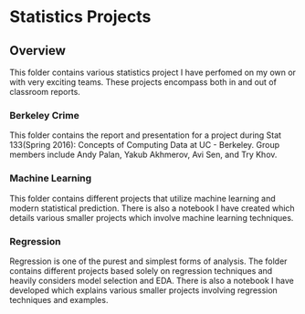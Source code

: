 # Statistics Projects

## Overview

This folder contains various statistics project I have perfomed on my own or with very exciting teams. These projects encompass both in and out of classroom reports.

### Berkeley Crime

This folder contains the report and presentation for a project during Stat 133(Spring 2016): Concepts of Computing Data at UC - Berkeley. Group members include Andy Palan, Yakub Akhmerov, Avi Sen, and Try Khov.

### Machine Learning

This folder contains different projects that utilize machine learning and modern statistical prediction. There is also a notebook I have created which details various smaller projects which involve machine learning techniques.

### Regression

Regression is one of the purest and simplest forms of analysis. The folder contains different projects based solely on regression techniques and heavily considers model selection and EDA. There is also a notebook I have developed which explains various smaller projects involving regression techniques and examples.